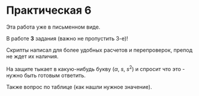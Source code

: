 # Практическая 6

Эта работа уже в письменном виде.

В работе **3** задания (важно не пропустить 3-е)!

Скрипты написал для более удобных расчетов и перепроверок, препод не ждет их наличия.

На защите тыкает в какую-нибудь букву ($\alpha$, $s$, $s^2$) и спросит что это - нужно быть готовым ответить.

Также вопрос по таблице (как нашли нужное значение).
